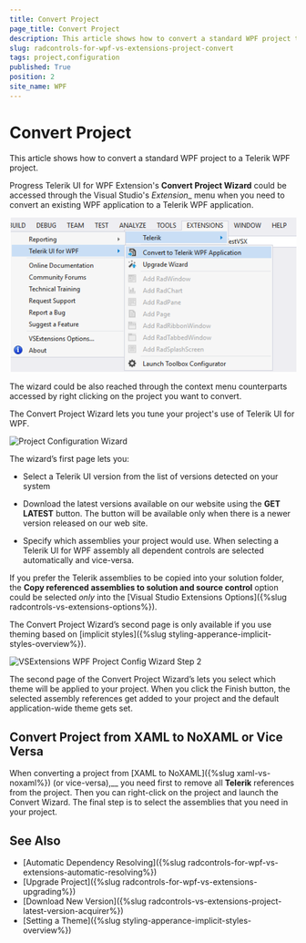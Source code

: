 ```yaml
---
title: Convert Project
page_title: Convert Project
description: This article shows how to convert a standard WPF project to a Progress Telerik WPF project.
slug: radcontrols-for-wpf-vs-extensions-project-convert
tags: project,configuration
published: True
position: 2
site_name: WPF
---
```


# Convert Project

This article shows how to convert a standard WPF project to a Telerik WPF project.

Progress Telerik UI for WPF Extension's __Convert Project Wizard__ could be accessed through the Visual Studio's _Extension__ menu when you need to convert an existing WPF application to a Telerik WPF application.

![VSExtentions WPF Overview Menu Convert](images/VSExtentions_WPF_OverviewMenuConvert.png)

The wizard could be also reached through the context menu counterparts accessed by right clicking on the project you want to convert. 

The Convert Project Wizard lets you tune your project's use of Telerik UI for WPF.

![Project Configuration Wizard](images/VSExtensions_WPF_ProjectConvertWizard.png)

The wizard’s first page lets you:        

* Select a Telerik UI version from the list of versions detected on your system

* Download the latest versions available on our website using the __GET LATEST__ button. The button will be available only when there is a newer version released on our web site.

* Specify which assemblies your project would use. When selecting a Telerik UI for WPF assembly all dependent controls are selected automatically and vice-versa.

If you prefer the Telerik assemblies to be copied into your solution folder, the **Copy referenced assemblies to solution and source control** option could be selected *only* into the [Visual Studio Extensions Options]({%slug radcontrols-vs-extensions-options%}).
  
The Convert Project Wizard’s second page is only available if you use theming based on [implicit styles]({%slug styling-apperance-implicit-styles-overview%}). 

![VSExtensions WPF Project Config Wizard Step 2](images/VSExtensions_WPF_ProjectConvert_Themes.png)      

The second page of the Convert Project Wizard’s lets you select which theme will be applied to your project. When you click the Finish button, the selected assembly references get added to your project and the default application-wide theme gets set.

## Convert Project from XAML to NoXAML or Vice Versa

When converting a project from [XAML to NoXAML]({%slug xaml-vs-noxaml%}) (or vice-versa),__ you need first to remove all __Telerik__ references from the project. Then you can right-click on the project and launch the Convert Wizard. The final step is to select the assemblies that you need in your project.

## See Also  
 * [Automatic Dependency Resolving]({%slug radcontrols-for-wpf-vs-extensions-automatic-resolving%})
 * [Upgrade Project]({%slug radcontrols-for-wpf-vs-extensions-upgrading%})
 * [Download New Version]({%slug radcontrols-vs-extensions-project-latest-version-acquirer%})
 * [Setting a Theme]({%slug styling-apperance-implicit-styles-overview%})